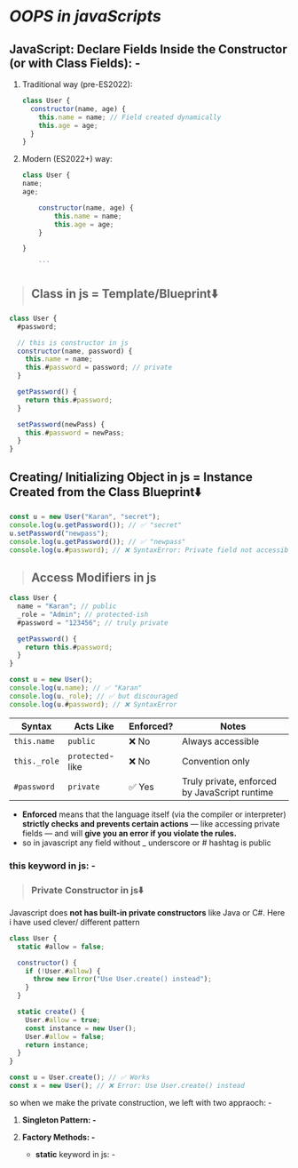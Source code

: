 # **_OOPS in javaScripts_**

## **JavaScript: Declare Fields Inside the Constructor (or with Class Fields): -**

1. Traditional way (pre-ES2022):

   ```javascript
   class User {
     constructor(name, age) {
       this.name = name; // Field created dynamically
       this.age = age;
     }
   }
   ```

2. Modern (ES2022+) way:

   ````javascript
   class User {
   name;
   age;

       constructor(name, age) {
           this.name = name;
           this.age = age;
       }

   }

       ```
   ````

> ## **Class in js = Template/Blueprint⬇️**

```javascript
class User {
  #password;

  // this is constructor in js
  constructor(name, password) {
    this.name = name;
    this.#password = password; // private
  }

  getPassword() {
    return this.#password;
  }

  setPassword(newPass) {
    this.#password = newPass;
  }
}
```

## **Creating/ Initializing Object in js = Instance Created from the Class Blueprint⬇️**

```javascript
const u = new User("Karan", "secret");
console.log(u.getPassword()); // ✅ "secret"
u.setPassword("newpass");
console.log(u.getPassword()); // ✅ "newpass"
console.log(u.#password); // ❌ SyntaxError: Private field not accessible
```

> ## **Access Modifiers in js**

```javascript
class User {
  name = "Karan"; // public
  _role = "Admin"; // protected-ish
  #password = "123456"; // truly private

  getPassword() {
    return this.#password;
  }
}

const u = new User();
console.log(u.name); // ✅ "Karan"
console.log(u._role); // ✅ but discouraged
console.log(u.#password); // ❌ SyntaxError
```

| Syntax       | Acts Like        | Enforced? | Notes                                         |
| ------------ | ---------------- | --------- | --------------------------------------------- |
| `this.name`  | `public`         | ❌ No     | Always accessible                             |
| `this._role` | `protected`-like | ❌ No     | Convention only                               |
| `#password`  | `private`        | ✅ Yes    | Truly private, enforced by JavaScript runtime |

- **Enforced** means that the language itself (via the compiler or interpreter) **strictly checks and prevents certain actions** — like accessing private fields — and will **give you an error if you violate the rules.**
- so in javascript any field without \_ underscore or # hashtag is public

### **this** keyword in js: -

> ### Private Constructor in js⬇️

Javascript does **not has built-in private constructors** like Java or C#. Here i have used clever/ different pattern

```javascript
class User {
  static #allow = false;

  constructor() {
    if (!User.#allow) {
      throw new Error("Use User.create() instead");
    }
  }

  static create() {
    User.#allow = true;
    const instance = new User();
    User.#allow = false;
    return instance;
  }
}
```

```javascript
const u = User.create(); // ✅ Works
const x = new User(); // ❌ Error: Use User.create() instead
```

so when we make the private construction, we left with two appraoch: -

1. **Singleton Pattern: -**

2. **Factory Methods: -**

   - **static** keyword in js: -
